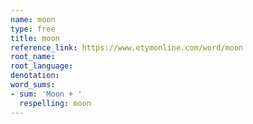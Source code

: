 ```yaml
---
name: moon
type: free
title: moon
reference_link: https://www.etymonline.com/word/moon
root_name: 
root_language: 
denotation: 
word_sums:
- sum: 'Moon + '
  respelling: moon
---
```

